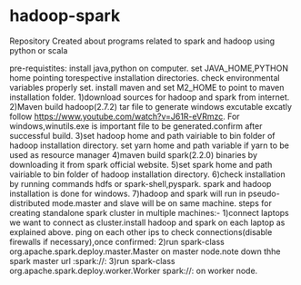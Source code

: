 # hadoop-spark
Repository Created about programs related to spark and hadoop using python or scala

pre-requistites:
install java,python on computer. set JAVA_HOME,PYTHON home pointing torespective installation directories.
check environmental variables properly set.
install maven and set M2_HOME to point to maven installation folder.
1)download sources for hadoop and spark from internet. 	
2)Maven build hadoop(2.7.2) tar file to generate windows excutable excatly follow https://www.youtube.com/watch?v=J61R-eVRmzc. For windows,winutils.exe is important file to be generated.confirm after successful build.
3)set hadoop home and path vairiable to bin folder of hadoop installation directory. set yarn home and path variable if yarn to be used as resource manager
4)maven build spark(2.2.0) binaries by downloading it from spark official website. 
5)set spark home and path vairiable to bin folder of hadoop installation directory.
6)check installation by running commands hdfs or spark-shell,pyspark. spark and hadoop installation is done for windows.
7)hadoop and spark will run in pseudo-distributed mode.master and slave will be on same machine.
steps for creating standalone spark cluster in multiple machines:-
1)connect laptops we want to connect as cluster.install hadoop and spark on each laptop as explained above. ping on each other ips to check connections(disable firewalls if necessary),once confirmed:	
2)run spark-class org.apache.spark.deploy.master.Master on master node.note down thhe spark master url :spark://<master-ip>:<master-port>
3)run spark-class org.apache.spark.deploy.worker.Worker spark://<master-ip>:<master-port> on worker node.
